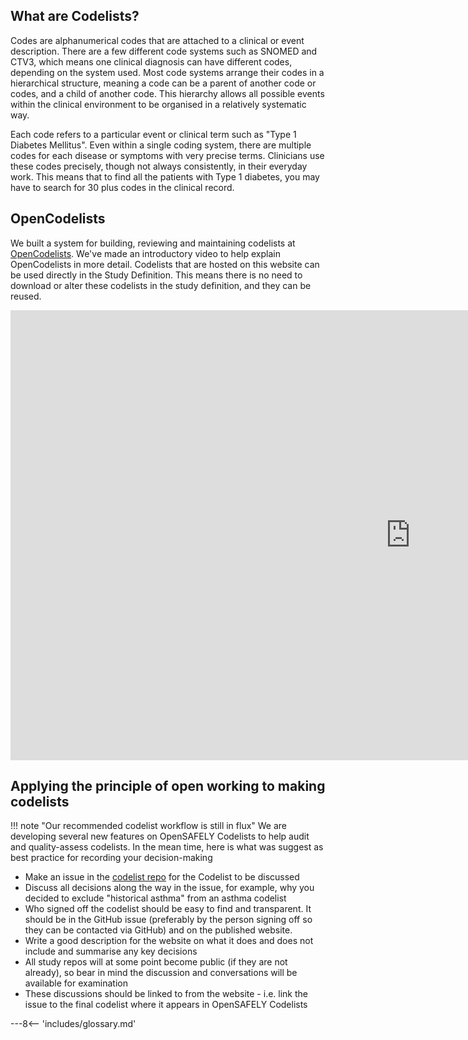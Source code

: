 ## What are Codelists?

Codes are alphanumerical codes that are attached to a clinical or event
description. There are a few different code systems such as SNOMED and CTV3,
which means one clinical diagnosis can have different codes, depending on the
system used. Most code systems arrange their codes in a hierarchical structure,
meaning a code can be a parent of another code or codes, and a child of another
code. This hierarchy allows all possible events within the clinical environment
to be organised in a relatively systematic way.

Each code refers to a particular event or clinical term such as "Type 1 Diabetes
Mellitus". Even within a single coding system, there are multiple codes for each
disease or symptoms with very precise terms. Clinicians use these codes
precisely, though not always consistently, in their everyday work. This means
that to find all the patients with Type 1 diabetes, you may have to search for
30 plus codes in the clinical record.

## OpenCodelists
We built a system for building, reviewing and maintaining codelists at
[OpenCodelists](https://codelists.opensafely.org/).
We've made an introductory video to help explain OpenCodelists in more detail. Codelists 
that are hosted on this website can be used directly in the Study Definition. This means 
there is no need to download or alter these codelists in the study definition, and 
they can be reused.

<div class="video-wrapper">
  <iframe width="1280" height="720" src="https://www.youtube.com/watch?v=ayRtpbcPFLA" frameborder="0" allowfullscreen></iframe>
</div>

## Applying the principle of open working to making codelists

!!! note "Our recommended codelist workflow is still in flux"
    We are developing several new features on OpenSAFELY Codelists to help audit and quality-assess codelists. In the mean time, here is what was suggest as best practice for recording your decision-making


- Make an issue in the [codelist repo](https://github.com/opensafely/codelist-development) for the Codelist to be discussed
- Discuss all decisions along the way in the issue, for example, why you decided to exclude
"historical asthma" from an asthma codelist
- Who signed off the codelist should be easy to find and transparent. It should be in the GitHub issue (preferably
by the person signing off so they can be contacted via GitHub) and on the published website.
- Write a good description for the website on what it does and does not include and summarise
any key decisions
- All study repos will at some point become public (if they are not already), so bear in mind the
discussion and conversations will be available for examination
- These discussions should be linked to from the website - i.e. link the issue to the
final codelist where it appears in OpenSAFELY Codelists



---8<-- 'includes/glossary.md'
